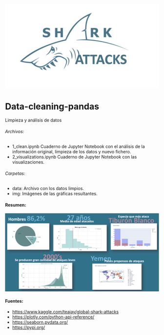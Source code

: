 ![Title](img/title.png)
# Data-cleaning-pandas
Limpieza y análisis de datos

###### Archivos:
  * 1_clean.ipynb 
    Cuaderno de Jupyter Notebook con el análisis de la información original, limpieza de los datos y nuevo fichero.
  * 2_visualizations.ipynb 
    Cuaderno de Jupyter Notebook con las visualizaciones.

###### Carpetas:
  * data: Archivo con los datos limpios.
  * img: Imágenes de las gráficas resultantes.


#### Resumen:
![resumen](img/resumen.png)






#### Fuentes:
 * https://www.kaggle.com/teajay/global-shark-attacks
 * https://plotly.com/python-api-reference/
 * https://seaborn.pydata.org/
 * https://pypi.org/


[logo]:(https://www.google.com/url?sa=i&url=https%3A%2F%2Flogos-download.com%2F9988-python-logo-download.html&psig=AOvVaw0umgN_tIzcsGGWSb1dz_uU&ust=1643288783339000&source=images&cd=vfe&ved=0CAsQjRxqFwoTCNi_gfW9z_UCFQAAAAAdAAAAABAJ)
